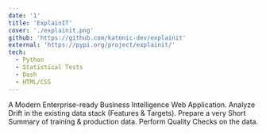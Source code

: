 ```yaml
---
date: '1'
title: 'ExplainIT'
cover: './explainit.png'
github: 'https://github.com/katonic-dev/explainit'
external: 'https://pypi.org/project/explainit/'
tech:
  - Python
  - Statistical Tests
  - Dash
  - HTML/CSS
---
```


A Modern Enterprise-ready Business Intelligence Web Application. Analyze Drift in the existing data stack (Features & Targets). Prepare a very Short Summary of training & production data. Perform Quality Checks on the data.
